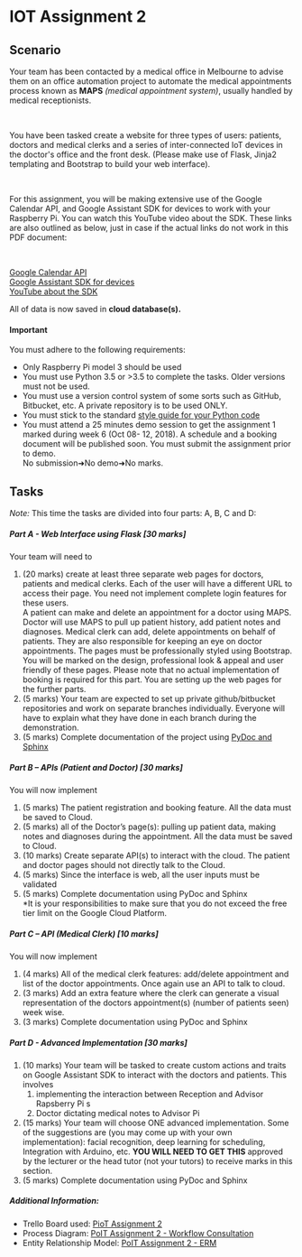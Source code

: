 # IOT Assignment 2
## Scenario
Your team has been contacted by a medical office in Melbourne to advise them on an office automation project to automate the medical appointments process known as **MAPS** _(medical appointment system)_, usually handled by medical receptionists.

<br>

You have been tasked create a website for three types of users: patients, doctors and medical clerks and a series of inter-connected IoT devices in the doctor's office and the front desk. (Please make use of Flask, Jinja2 templating and Bootstrap to build your web interface).

<br>

For this assignment, you will be making extensive use of the Google Calendar API, and Google Assistant SDK for devices to work with your Raspberry Pi. You can watch this YouTube video about the SDK. These links are also outlined as below, just in case if the actual links do not work in this PDF document:

<br>


[Google Calendar API](https://developers.google.com/calendar/v3/reference/)<br> 
[Google Assistant SDK for devices](https://developers.google.com/assistant/sdk/)<br>
[YouTube about the SDK](https://www.youtube.com/watch?v=FBXRwu6hgy8)

All of data is now saved in **cloud database(s).**
#### Important
You must adhere to the following requirements:<br>
- Only Raspberry Pi model 3 should be used
- You must use Python 3.5 or >3.5 to complete the tasks. Older versions must not be used.
- You must use a version control system of some sorts such as GitHub, Bitbucket, etc. A private repository is to be used ONLY.
- You must stick to the standard [style guide for your Python code](https://www.python.org/dev/peps/pep-0008/)
- You must attend a 25 minutes demo session to get the assignment 1 marked during week 6 (Oct 08- 12, 2018). A schedule and a booking document will be published soon. You must submit the assignment prior to demo. <br>No submission➜No demo➜No marks.

## Tasks<br>
_Note:_ This time the tasks are divided into four parts: A, B, C and D:<br>
##### Part A - Web Interface using Flask [30 marks]
Your team will need to<br>
1. (20 marks) create at least three separate web pages for doctors, patients and medical clerks. Each of the user will have a different URL to access their page. You need not implement complete login features for these users.
<br>A patient can make and delete an appointment for a doctor using MAPS.
Doctor will use MAPS to pull up patient history, add patient notes and diagnoses.
Medical clerk can add, delete appointments on behalf of patients. They are also responsible for keeping an eye on doctor appointments.
The pages must be professionally styled using Bootstrap. You will be marked on the design, professional look & appeal and user friendly of these pages.
Please note that no actual implementation of booking is required for this part. You are setting up the web pages for the further parts.
1. (5 marks) Your team are expected to set up private github/bitbucket repositories and work on separate branches individually. Everyone will have to explain what they have done in each branch during the demonstration.
1. (5 marks) Complete documentation of the project using [PyDoc and Sphinx](https://projects.raspberrypi.org/en/projects/documenting-your-code/)

##### Part B – APIs (Patient and Doctor) [30 marks]
You will now implement<br>
1. (5 marks) The patient registration and booking feature. All the data must be saved to Cloud.
1. (5 marks) all of the Doctor’s page(s): pulling up patient data, making notes and diagnoses during the appointment. All the data must be saved to Cloud.
1. (10 marks) Create separate API(s) to interact with the cloud. The patient and doctor pages should not directly talk to the Cloud.
1. (5 marks) Since the interface is web, all the user inputs must be validated
1. (5 marks) Complete documentation using PyDoc and Sphinx<br>
*It is your responsibilities to make sure that you do not exceed the free tier limit on the Google Cloud Platform.

##### Part C – API (Medical Clerk) [10 marks]
You will now implement<br>
1. (4 marks) All of the medical clerk features: add/delete appointment and list of the doctor appointments. Once again use an API to talk to cloud.
1. (3 marks) Add an extra feature where the clerk can generate a visual representation of the doctors appointment(s) (number of patients seen) week wise.
1. (3 marks) Complete documentation using PyDoc and Sphinx

##### Part D - Advanced Implementation [30 marks]
1. (10 marks) Your team will be tasked to create custom actions and traits on Google Assistant SDK to interact with the doctors and patients. This involves
   1. implementing the interaction between Reception and Advisor Rapsberry Pi s
   2. Doctor dictating medical notes to Advisor Pi
1. (15 marks) Your team will choose ONE advanced implementation. Some of the suggestions are (you may come up with your own implementation):
facial recognition, deep learning for scheduling, Integration with Arduino, etc. **YOU WILL NEED TO GET THIS** approved by the lecturer or the head tutor (not your
tutors) to receive marks in this section.
1. (5 marks) Complete documentation using PyDoc and Sphinx

##### Additional Information:

- Trello Board used: [PioT Assignment 2](https://trello.com/b/crMRiEAv)
- Process Diagram: [PoIT Assignment 2 - Workflow Consultation](https://www.lucidchart.com/invitations/accept/ddb41c0b-61ce-4865-a6ab-5db93f605ef8)
- Entity Relationship Model: [PoIT Assignment 2 - ERM](https://www.lucidchart.com/invitations/accept/ddb41c0b-61ce-4865-a6ab-5db93f605ef8)